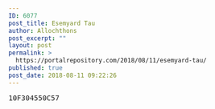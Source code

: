 ```yaml
---
ID: 6077
post_title: Esemyard Tau
author: Allochthons
post_excerpt: ""
layout: post
permalink: >
  https://portalrepository.com/2018/08/11/esemyard-tau/
published: true
post_date: 2018-08-11 09:22:26
---
```

<pre>10F304550C57</pre>